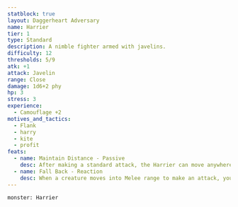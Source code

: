 ```yaml
---
statblock: true
layout: Daggerheart Adversary
name: Harrier
tier: 1
type: Standard
description: A nimble fighter armed with javelins.
difficulty: 12
thresholds: 5/9
atk: +1
attack: Javelin
range: Close
damage: 1d6+2 phy
hp: 3
stress: 3
experience:
  - Camouflage +2
motives_and_tactics:
  - Flank
  - harry
  - kite
  - profit
feats:
  - name: Maintain Distance - Passive
    desc: After making a standard attack, the Harrier can move anywhere within Far range.
  - name: Fall Back - Reaction
    desc: When a creature moves into Melee range to make an attack, you can mark a Stress before the attack roll to move anywhere within Close range and make an attack against that creature. On a success, deal 1d10+2 physical damage.
---
```


```statblock
monster: Harrier
```